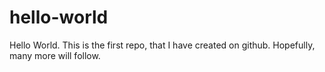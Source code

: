 # hello-world
Hello World. This is the first repo, that I have created on github. Hopefully, many more will follow. 
